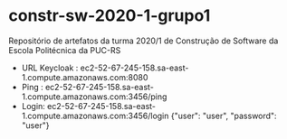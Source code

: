 # constr-sw-2020-1-grupo1
Repositório de artefatos da turma 2020/1 de Construção de Software da Escola Politécnica da PUC-RS

- URL Keycloak : ec2-52-67-245-158.sa-east-1.compute.amazonaws.com:8080
- Ping : ec2-52-67-245-158.sa-east-1.compute.amazonaws.com:3456/ping
- Login: ec2-52-67-245-158.sa-east-1.compute.amazonaws.com:3456/login {"user": "user", "password": "user"}
